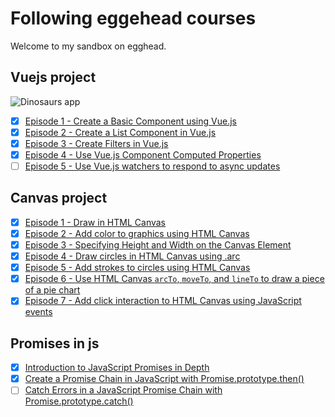 # Following eggehead courses
Welcome to my sandbox on egghead.

## Vuejs project

![Dinosaurs app](https://github.com/Ugarz/egghead/tree/vuejs/vuejs/assets/images/screen.png)

- [x] [Episode 1 - Create a Basic Component using Vue.js](https://egghead.io/lessons/vue-js-create-a-basic-component-using-vue-js)
- [x] [Episode 2 - Create a List Component in Vue.js](https://egghead.io/lessons/vue-js-create-a-list-component-in-vue-js)
- [x] [Episode 3 - Create Filters in Vue.js](https://egghead.io/lessons/vue-js-use-vue-js-component-computed-properties)
- [x] [Episode 4 - Use Vue.js Component Computed Properties](https://egghead.io/lessons/vue-js-use-vue-js-component-computed-properties)
- [ ] [Episode 5 - Use Vue.js watchers to respond to async updates](https://egghead.io/lessons/vue-js-use-vue-js-watchers-to-respond-to-async-updates)

## Canvas project
- [x] [Episode 1 - Draw in HTML Canvas](https://egghead.io/lessons/html-5-draw-in-html-canvas)
- [x] [Episode 2 - Add color to graphics using HTML Canvas](https://egghead.io/lessons/html-5-add-color-to-graphics-using-html-canvas)
- [x] [Episode 3 - Specifying Height and Width on the Canvas Element](https://egghead.io/lessons/html-5-specifying-height-and-width-on-the-canvas-element)
- [x] [Episode 4 - Draw circles in HTML Canvas using .arc](https://egghead.io/lessons/html-5-draw-circles-in-html-canvas-using-arc)
- [x] [Episode 5 - Add strokes to circles using HTML Canvas](https://egghead.io/lessons/html-5-add-strokes-to-circles-using-html-canvas)
- [x] [Episode 6 - Use HTML Canvas `arcTo`, `moveTo`, and `lineTo` to draw a piece of a pie chart](https://egghead.io/lessons/html-5-use-html-canvas-arcto-moveto-and-lineto-to-draw-a-piece-of-a-pie-chart)
- [x] [Episode 7 - Add click interaction to HTML Canvas using JavaScript events](https://egghead.io/lessons/html-5-add-click-interaction-to-html-canvas-using-javascript-events)

## Promises in js
- [x] [Introduction to JavaScript Promises in Depth](https://egghead.io/lessons/javascript-introduction-to-javascript-promises-in-depth)
- [x] [Create a Promise Chain in JavaScript with Promise.prototype.then()](https://egghead.io/lessons/javascript-create-a-promise-chain-in-javascript-with-promise-prototype-then)
- [ ] [Catch Errors in a JavaScript Promise Chain with Promise.prototype.catch()](https://egghead.io/lessons/javascript-catch-errors-in-a-javascript-promise-chain-with-promise-prototype-catch)